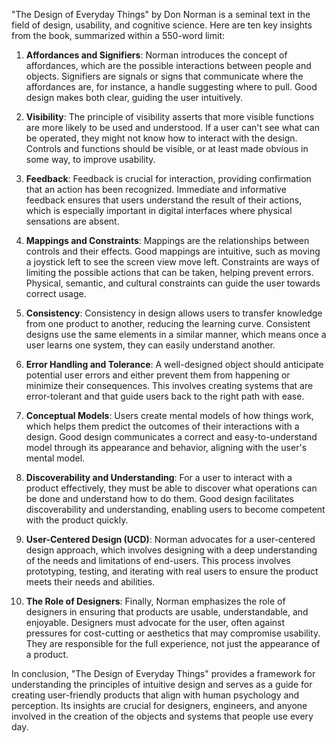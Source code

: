 "The Design of Everyday Things" by Don Norman is a seminal text in the field of design, usability, and cognitive science. Here are ten key insights from the book, summarized within a 550-word limit:

1. **Affordances and Signifiers**: Norman introduces the concept of affordances, which are the possible interactions between people and objects. Signifiers are signals or signs that communicate where the affordances are, for instance, a handle suggesting where to pull. Good design makes both clear, guiding the user intuitively.

2. **Visibility**: The principle of visibility asserts that more visible functions are more likely to be used and understood. If a user can't see what can be operated, they might not know how to interact with the design. Controls and functions should be visible, or at least made obvious in some way, to improve usability.

3. **Feedback**: Feedback is crucial for interaction, providing confirmation that an action has been recognized. Immediate and informative feedback ensures that users understand the result of their actions, which is especially important in digital interfaces where physical sensations are absent.

4. **Mappings and Constraints**: Mappings are the relationships between controls and their effects. Good mappings are intuitive, such as moving a joystick left to see the screen view move left. Constraints are ways of limiting the possible actions that can be taken, helping prevent errors. Physical, semantic, and cultural constraints can guide the user towards correct usage.

5. **Consistency**: Consistency in design allows users to transfer knowledge from one product to another, reducing the learning curve. Consistent designs use the same elements in a similar manner, which means once a user learns one system, they can easily understand another.

6. **Error Handling and Tolerance**: A well-designed object should anticipate potential user errors and either prevent them from happening or minimize their consequences. This involves creating systems that are error-tolerant and that guide users back to the right path with ease.

7. **Conceptual Models**: Users create mental models of how things work, which helps them predict the outcomes of their interactions with a design. Good design communicates a correct and easy-to-understand model through its appearance and behavior, aligning with the user's mental model.

8. **Discoverability and Understanding**: For a user to interact with a product effectively, they must be able to discover what operations can be done and understand how to do them. Good design facilitates discoverability and understanding, enabling users to become competent with the product quickly.

9. **User-Centered Design (UCD)**: Norman advocates for a user-centered design approach, which involves designing with a deep understanding of the needs and limitations of end-users. This process involves prototyping, testing, and iterating with real users to ensure the product meets their needs and abilities.

10. **The Role of Designers**: Finally, Norman emphasizes the role of designers in ensuring that products are usable, understandable, and enjoyable. Designers must advocate for the user, often against pressures for cost-cutting or aesthetics that may compromise usability. They are responsible for the full experience, not just the appearance of a product.

In conclusion, "The Design of Everyday Things" provides a framework for understanding the principles of intuitive design and serves as a guide for creating user-friendly products that align with human psychology and perception. Its insights are crucial for designers, engineers, and anyone involved in the creation of the objects and systems that people use every day.
